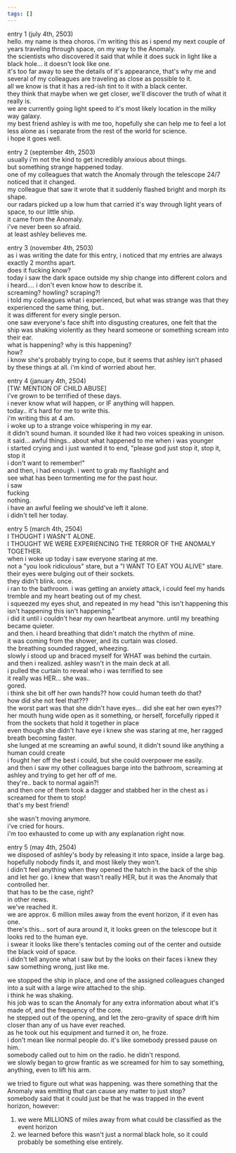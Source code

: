 ```yaml
---
tags: []
---
```

entry 1 (july 4th, 2503)  
hello. my name is thea choros. i'm writing this as i spend my next couple of years traveling through space, on my way to the Anomaly.  
the scientists who discovered it said that while it does suck in light like a black hole... it doesn't look like one.  
it's too far away to see the details of it's appearance, that's why me and several of my colleagues are traveling as close as possible to it.  
all we know is that it has a red-ish tint to it with a black center.  
they think that maybe when we get closer, we'll discover the truth of what it really is.  
we are currently going light speed to it's most likely location in the milky way galaxy.  
my best friend ashley is with me too, hopefully she can help me to feel a lot less alone as i separate from the rest of the world for science.  
i hope it goes well.  
  
entry 2 (september 4th, 2503)  
usually i'm not the kind to get incredibly anxious about things.  
but something strange happened today.  
one of my colleagues that watch the Anomaly through the telescope 24/7 noticed that it changed.  
my colleague that saw it wrote that it suddenly flashed bright and morph its shape.  
our radars picked up a low hum that carried it's way through light years of space, to our little ship.  
it came from the Anomaly.  
i've never been so afraid.  
at least ashley believes me.  
  
entry 3 (november 4th, 2503)  
as i was writing the date for this entry, i noticed that my entries are always exactly 2 months apart.  
does it fucking know?  
today i saw the dark space outside my ship change into different colors and i heard.... i don't even know how to describe it.  
screaming? howling? scraping?!  
i told my colleagues what i experienced, but what was strange was that they experienced the same thing, but..  
it was different for every single person.  
one saw everyone's face shift into disgusting creatures, one felt that the ship was shaking violently as they heard someone or something scream into their ear.  
what is happening? why is this happening?  
how?  
i know she's probably trying to cope, but it seems that ashley isn't phased by these things at all. i'm kind of worried about her.  
  
entry 4 (january 4th, 2504)  
[TW: MENTION OF CHILD ABUSE]  
i've grown to be terrified of these days.  
i never know what will happen, or IF anything will happen.  
today.. it's hard for me to write this.  
i'm writing this at 4 am.  
i woke up to a strange voice whispering in my ear.  
it didn't sound human. it sounded like it had two voices speaking in unison.  
it said... awful things.. about what happened to me when i was younger  
i started crying and i just wanted it to end, "please god just stop it, stop it, stop it  
i don't want to remember!"  
and then, i had enough. i went to grab my flashlight and  
see what has been tormenting me for the past hour.  
i saw  
fucking  
nothing.  
i have an awful feeling we should've left it alone.  
i didn't tell her today.  
  
entry 5 (march 4th, 2504)  
I THOUGHT I WASN'T ALONE.  
I THOUGHT WE WERE EXPERIENCING THE TERROR OF THE ANOMALY TOGETHER.  
when i woke up today i saw everyone staring at me.  
not a "you look ridiculous" stare, but a "I WANT TO EAT YOU ALIVE" stare.  
their eyes were bulging out of their sockets.  
they didn't blink. once.  
i ran to the bathroom. i was getting an anxiety attack, i could feel my hands tremble and my heart beating out of my chest.  
i squeezed my eyes shut, and repeated in my head "this isn't happening this isn't happening this isn't happening."  
i did it until i couldn't hear my own heartbeat anymore. until my breathing became quieter.  
and then. i heard breathing that didn't match the rhythm of mine.  
it was coming from the shower, and its curtain was closed.  
the breathing sounded ragged, wheezing.  
slowly i stood up and braced myself for WHAT was behind the curtain.  
and then i realized. ashley wasn't in the main deck at all.  
i pulled the curtain to reveal who i was terrified to see  
it really was HER... she was..  
gored.  
i think she bit off her own hands?? how could human teeth do that?  
how did she not feel that???  
the worst part was that she didn't have eyes... did she eat her own eyes??  
her mouth hung wide open as it something, or herself, forcefully ripped it from the sockets that hold it together in place  
even though she didn't have eye i knew she was staring at me, her ragged breath becoming faster.  
she lunged at me screaming an awful sound, it didn't sound like anything a human could create  
i fought her off the best i could, but she could overpower me easily.  
and then i saw my other colleagues barge into the bathroom, screaming at ashley and trying to get her off of me.  
they're.. back to normal again?!  
and then one of them took a dagger and stabbed her in the chest as i screamed for them to stop!  
that's my best friend!  
  
she wasn't moving anymore.  
i've cried for hours.  
i'm too exhausted to come up with any explanation right now.  
  
entry 5 (may 4th, 2504)  
we disposed of ashley's body by releasing it into space, inside a large bag. hopefully nobody finds it, and most likely they won't.  
i didn't feel anything when they opened the hatch in the back of the ship and let her go. i knew that wasn't really HER, but it was the Anomaly that controlled her.  
that has to be the case, right?  
in other news.  
we've reached it.  
we are approx. 6 million miles away from the event horizon, if it even has one.  
there's this... sort of aura around it, it looks green on the telescope but it looks red to the human eye.  
i swear it looks like there's tentacles coming out of the center and outside the black void of space.  
i didn't tell anyone what i saw but by the looks on their faces i knew they saw something wrong, just like me.  
  
we stopped the ship in place, and one of the assigned colleagues changed into a suit with a large wire attached to the ship.  
i think he was shaking.  
his job was to scan the Anomaly for any extra information about what it's made of, and the frequency of the core.  
he stepped out of the opening, and let the zero-gravity of space drift him closer than any of us have ever reached.  
as he took out his equipment and turned it on, he froze.  
i don't mean like normal people do. it's like somebody pressed pause on him.  
somebody called out to him on the radio. he didn't respond.  
we slowly began to grow frantic as we screamed for him to say something, anything, even to lift his arm.  
  
we tried to figure out what was happening. was there something that the Anomaly was emitting that can cause any matter to just stop?  
somebody said that it could just be that he was trapped in the event horizon, however:  
1. we were MILLIONS of miles away from what could be classified as the event horizon  
2. we learned before this wasn't just a normal black hole, so it could probably be something else entirely.